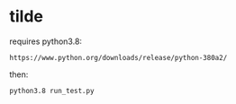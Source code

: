 # tilde

requires python3.8:
```
https://www.python.org/downloads/release/python-380a2/
```

then:
```
python3.8 run_test.py
```

